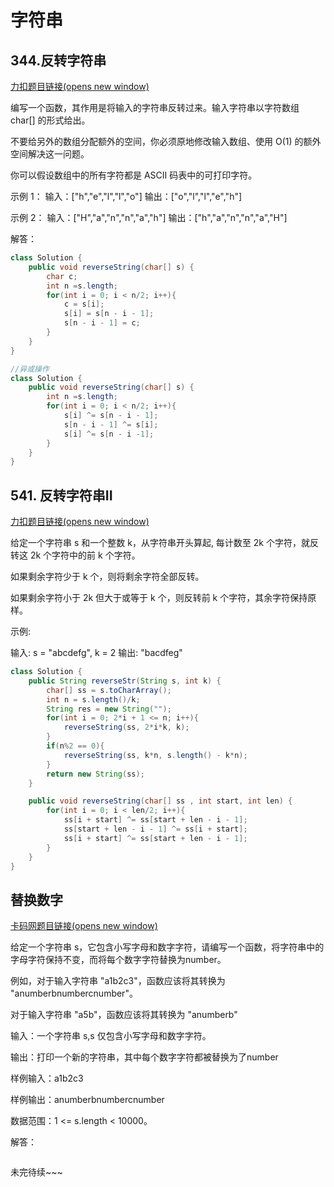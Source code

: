 # 字符串

## 344.反转字符串

[力扣题目链接(opens new window)](https://leetcode.cn/problems/reverse-string/)

编写一个函数，其作用是将输入的字符串反转过来。输入字符串以字符数组 char[] 的形式给出。

不要给另外的数组分配额外的空间，你必须原地修改输入数组、使用 O(1) 的额外空间解决这一问题。

你可以假设数组中的所有字符都是 ASCII 码表中的可打印字符。

示例 1：
输入：["h","e","l","l","o"]
输出：["o","l","l","e","h"]

示例 2：
输入：["H","a","n","n","a","h"]
输出：["h","a","n","n","a","H"]

解答：

```java
class Solution {
    public void reverseString(char[] s) {
        char c;
        int n =s.length;
        for(int i = 0; i < n/2; i++){
            c = s[i];
            s[i] = s[n - i - 1];
            s[n - i - 1] = c;
        }
    }
}
```



```java
//异或操作
class Solution {
    public void reverseString(char[] s) {
        int n =s.length;
        for(int i = 0; i < n/2; i++){
            s[i] ^= s[n - i - 1];
            s[n - i - 1] ^= s[i];
            s[i] ^= s[n - i -1];
        }
    }
}
```

## 541. 反转字符串II

[力扣题目链接(opens new window)](https://leetcode.cn/problems/reverse-string-ii/)

给定一个字符串 s 和一个整数 k，从字符串开头算起, 每计数至 2k 个字符，就反转这 2k 个字符中的前 k 个字符。

如果剩余字符少于 k 个，则将剩余字符全部反转。

如果剩余字符小于 2k 但大于或等于 k 个，则反转前 k 个字符，其余字符保持原样。

示例:

输入: s = "abcdefg", k = 2
输出: "bacdfeg"

```java
class Solution {
    public String reverseStr(String s, int k) {
        char[] ss = s.toCharArray();
        int n = s.length()/k;
        String res = new String("");
        for(int i = 0; 2*i + 1 <= n; i++){
            reverseString(ss, 2*i*k, k);
        }
        if(n%2 == 0){
            reverseString(ss, k*n, s.length() - k*n);
        }
        return new String(ss);
    }

    public void reverseString(char[] ss , int start, int len) {
        for(int i = 0; i < len/2; i++){
            ss[i + start] ^= ss[start + len - i - 1];
            ss[start + len - i - 1] ^= ss[i + start];
            ss[i + start] ^= ss[start + len - i - 1];
        }
    }
}
```

## 替换数字

[卡码网题目链接(opens new window)](https://kamacoder.com/problempage.php?pid=1064)

给定一个字符串 s，它包含小写字母和数字字符，请编写一个函数，将字符串中的字母字符保持不变，而将每个数字字符替换为number。

例如，对于输入字符串 "a1b2c3"，函数应该将其转换为 "anumberbnumbercnumber"。

对于输入字符串 "a5b"，函数应该将其转换为 "anumberb"

输入：一个字符串 s,s 仅包含小写字母和数字字符。

输出：打印一个新的字符串，其中每个数字字符都被替换为了number

样例输入：a1b2c3

样例输出：anumberbnumbercnumber

数据范围：1 <= s.length < 10000。

解答：

```java
```





未完待续~~~